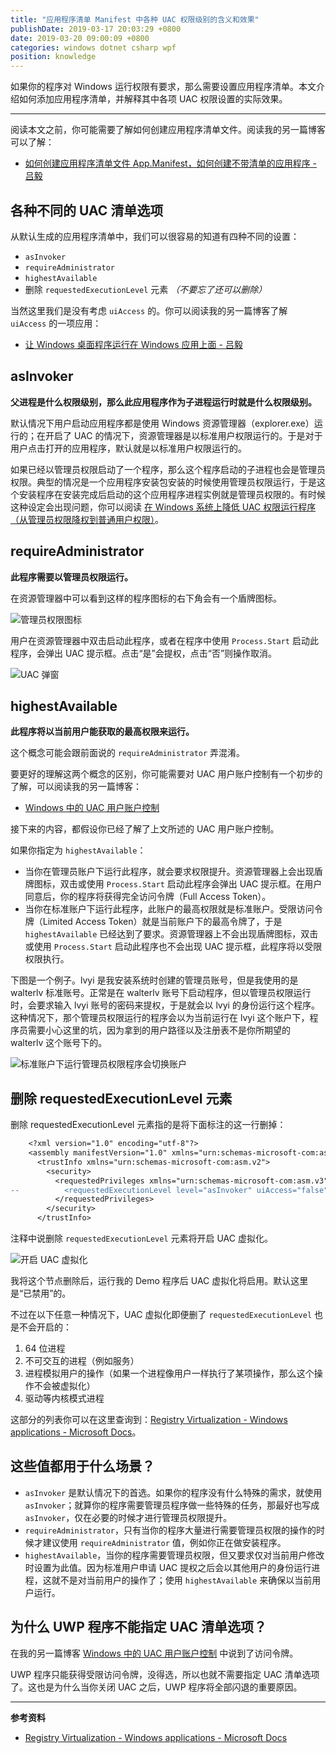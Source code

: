 ```yaml
---
title: "应用程序清单 Manifest 中各种 UAC 权限级别的含义和效果"
publishDate: 2019-03-17 20:03:29 +0800
date: 2019-03-20 09:00:09 +0800
categories: windows dotnet csharp wpf
position: knowledge
---
```


如果你的程序对 Windows 运行权限有要求，那么需要设置应用程序清单。本文介绍如何添加应用程序清单，并解释其中各项 UAC 权限设置的实际效果。

---

<div id="toc"></div>

阅读本文之前，你可能需要了解如何创建应用程序清单文件。阅读我的另一篇博客可以了解：

- [如何创建应用程序清单文件 App.Manifest，如何创建不带清单的应用程序 - 吕毅](/post/create-manifest-file-for-application.html)

## 各种不同的 UAC 清单选项

从默认生成的应用程序清单中，我们可以很容易的知道有四种不同的设置：

- `asInvoker`
- `requireAdministrator`
- `highestAvailable`
- 删除 `requestedExecutionLevel` 元素 *（不要忘了还可以删除）*

当然这里我们是没有考虑 `uiAccess` 的。你可以阅读我的另一篇博客了解 `uiAccess` 的一项应用：

- [让 Windows 桌面程序运行在 Windows 应用上面 - 吕毅](/wpf/2015/03/31/run-desktop-application-above-windows-application.html)

## asInvoker

**父进程是什么权限级别，那么此应用程序作为子进程运行时就是什么权限级别。**

默认情况下用户启动应用程序都是使用 Windows 资源管理器（explorer.exe）运行的；在开启了 UAC 的情况下，资源管理器是以标准用户权限运行的。于是对于用户点击打开的应用程序，默认就是以标准用户权限运行的。

如果已经以管理员权限启动了一个程序，那么这个程序启动的子进程也会是管理员权限。典型的情况是一个应用程序安装包安装的时候使用管理员权限运行，于是这个安装程序在安装完成后启动的这个应用程序进程实例就是管理员权限的。有时候这种设定会出现问题，你可以阅读 [在 Windows 系统上降低 UAC 权限运行程序（从管理员权限降权到普通用户权限）](/post/start-process-with-lowered-uac-privileges.html)。

## requireAdministrator

**此程序需要以管理员权限运行。**

在资源管理器中可以看到这样的程序图标的右下角会有一个盾牌图标。

![管理员权限图标](/static/posts/2019-03-17-16-34-34.png)

用户在资源管理器中双击启动此程序，或者在程序中使用 `Process.Start` 启动此程序，会弹出 UAC 提示框。点击“是”会提权，点击“否”则操作取消。

![UAC 弹窗](/static/posts/2019-03-17-16-42-45.png)

## highestAvailable

**此程序将以当前用户能获取的最高权限来运行。**

这个概念可能会跟前面说的 `requireAdministrator` 弄混淆。

要更好的理解这两个概念的区别，你可能需要对 UAC 用户账户控制有一个初步的了解，可以阅读我的另一篇博客：

- [Windows 中的 UAC 用户账户控制](/post/windows-user-account-control.html)

接下来的内容，都假设你已经了解了上文所述的 UAC 用户账户控制。

如果你指定为 `highestAvailable`：

- 当你在管理员账户下运行此程序，就会要求权限提升。资源管理器上会出现盾牌图标，双击或使用 `Process.Start` 启动此程序会弹出 UAC 提示框。在用户同意后，你的程序将获得完全访问令牌（Full Access Token）。
- 当你在标准账户下运行此程序，此账户的最高权限就是标准账户。受限访问令牌（Limited Access Token）就是当前账户下的最高令牌了，于是 `highestAvailable` 已经达到了要求。资源管理器上不会出现盾牌图标，双击或使用 `Process.Start` 启动此程序也不会出现 UAC 提示框，此程序将以受限权限执行。

下图是一个例子。lvyi 是我安装系统时创建的管理员账号，但是我使用的是 walterlv 标准账号。正常是在 walterlv 账号下启动程序，但以管理员权限运行时，会要求输入 lvyi 账号的密码来提权，于是就会以 lvyi 的身份运行这个程序。这种情况下，那个管理员权限运行的程序会以为当前运行在 lvyi 这个账户下，程序员需要小心这里的坑，因为拿到的用户路径以及注册表不是你所期望的 walterlv 这个账号下的。

![标准账户下运行管理员权限程序会切换账户](/static/posts/2019-03-17-16-57-48.png)

## 删除 requestedExecutionLevel 元素

删除 requestedExecutionLevel 元素指的是将下面标注的这一行删掉：

```diff
    <?xml version="1.0" encoding="utf-8"?>
    <assembly manifestVersion="1.0" xmlns="urn:schemas-microsoft-com:asm.v1">
      <trustInfo xmlns="urn:schemas-microsoft-com:asm.v2">
        <security>
          <requestedPrivileges xmlns="urn:schemas-microsoft-com:asm.v3">
--          <requestedExecutionLevel level="asInvoker" uiAccess="false" />
          </requestedPrivileges>
        </security>
      </trustInfo>
```

注释中说删除 `requestedExecutionLevel` 元素将开启 UAC 虚拟化。

![开启 UAC 虚拟化](/static/posts/2019-03-17-17-15-24.png)

我将这个节点删除后，运行我的 Demo 程序后 UAC 虚拟化将启用。默认这里是“已禁用”的。

不过在以下任意一种情况下，UAC 虚拟化即便删了 `requestedExecutionLevel` 也是不会开启的：

1. 64 位进程
1. 不可交互的进程（例如服务）
1. 进程模拟用户的操作（如果一个进程像用户一样执行了某项操作，那么这个操作不会被虚拟化）
1. 驱动等内核模式进程

这部分的列表你可以在这里查询到：[Registry Virtualization - Windows applications - Microsoft Docs](https://docs.microsoft.com/en-us/windows/desktop/sysinfo/registry-virtualization#registry-virtualization-scope)。

## 这些值都用于什么场景？

- `asInvoker` 是默认情况下的首选。如果你的程序没有什么特殊的需求，就使用 `asInvoker`；就算你的程序需要管理员程序做一些特殊的任务，那最好也写成 `asInvoker`，仅在必要的时候才进行管理员权限提升。
- `requireAdministrator`，只有当你的程序大量进行需要管理员权限的操作的时候才建议使用 `requireAdministrator` 值，例如你正在做安装程序。
- `highestAvailable`，当你的程序需要管理员权限，但又要求仅对当前用户修改时设置为此值。因为标准用户申请 UAC 提权之后会以其他用户的身份运行进程，这就不是对当前用户的操作了；使用 `highestAvailable` 来确保以当前用户运行。

## 为什么 UWP 程序不能指定 UAC 清单选项？

在我的另一篇博客 [Windows 中的 UAC 用户账户控制](/post/windows-user-account-control.html) 中说到了访问令牌。

UWP 程序只能获得受限访问令牌，没得选，所以也就不需要指定 UAC 清单选项了。这也是为什么当你关闭 UAC 之后，UWP 程序将全部闪退的重要原因。

---

**参考资料**

- [Registry Virtualization - Windows applications - Microsoft Docs](https://docs.microsoft.com/en-us/windows/desktop/sysinfo/registry-virtualization#registry-virtualization-scope)
<!-- - [UAC 实现原理及绕过方法 - _chesky - 博客园](https://www.cnblogs.com/Chesky/p/UAC_Bypass.html) -->
